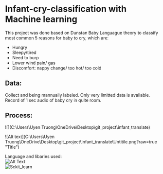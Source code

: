 # Infant-cry-classification with Machine learning

This project was done based on Dunstan Baby Languague theory to classify most common 5 reasons for baby to cry, which are:
- Hungry
- Sleepy/tired
- Need to burp
- Lower wind pain/ gas
- Discomfort: nappy change/ too hot/ too cold

## Data:
Collect and being mannually labeled. Only very limitted data is available.
Record of 1 sec audio of baby cry in quite room.

## Process:
![](C:\Users\Uyen Truong\OneDrive\Desktop\git_project\infant_translate)

![Alt text](C:\Users\Uyen Truong\OneDrive\Desktop\git_project\infant_translate\Untitile.png?raw=true "Title")






Language and libaries used:  
    ![Alt Text](https://librosa.org/doc/main/_static/librosa_logo_text.svg) <br />
    ![Sckit_learn](https://scikit-learn.org/stable/_static/scikit-learn-logo-small.png)
